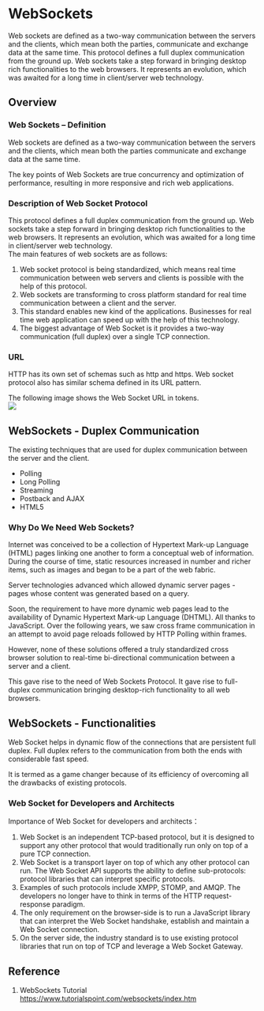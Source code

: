 # WebSockets

Web sockets are defined as a two-way communication between the servers and the clients, which mean both the parties, communicate and exchange data at the same time. This protocol defines a full duplex communication from the ground up. Web sockets take a step forward in bringing desktop rich functionalities to the web browsers. It represents an evolution, which was awaited for a long time in client/server web technology.

## Overview

### Web Sockets – Definition
Web sockets are defined as a two-way communication between the servers and the clients, which mean both the parties communicate and exchange data at the same time.  

The key points of Web Sockets are true concurrency and optimization of performance, resulting in more responsive and rich web applications.  

### Description of Web Socket Protocol
This protocol defines a full duplex communication from the ground up. Web sockets take a step forward in bringing desktop rich functionalities to the web browsers. It represents an evolution, which was awaited for a long time in client/server web technology.  
The main features of web sockets are as follows:  
1. Web socket protocol is being standardized, which means real time communication between web servers and clients is possible with the help of this protocol.  
2. Web sockets are transforming to cross platform standard for real time communication between a client and the server.  
3. This standard enables new kind of the applications. Businesses for real time web application can speed up with the help of this technology.  
4. The biggest advantage of Web Socket is it provides a two-way communication (full duplex) over a single TCP connection.  

### URL
HTTP has its own set of schemas such as http and https. Web socket protocol also has similar schema defined in its URL pattern.

The following image shows the Web Socket URL in tokens.   
![](https://www.tutorialspoint.com/websockets/images/protocol.jpg)

## WebSockets - Duplex Communication
The existing techniques that are used for duplex communication between the server and the client.
- Polling
- Long Polling
- Streaming
- Postback and AJAX
- HTML5


### Why Do We Need Web Sockets?
Internet was conceived to be a collection of Hypertext Mark-up Language (HTML) pages linking one another to form a conceptual web of information. During the course of time, static resources increased in number and richer items, such as images and began to be a part of the web fabric.

Server technologies advanced which allowed dynamic server pages - pages whose content was generated based on a query.

Soon, the requirement to have more dynamic web pages lead to the availability of Dynamic Hypertext Mark-up Language (DHTML). All thanks to JavaScript. Over the following years, we saw cross frame communication in an attempt to avoid page reloads followed by HTTP Polling within frames.

However, none of these solutions offered a truly standardized cross browser solution to real-time bi-directional communication between a server and a client.

This gave rise to the need of Web Sockets Protocol. It gave rise to full-duplex communication bringing desktop-rich functionality to all web browsers.

## WebSockets - Functionalities
Web Socket helps in dynamic flow of the connections that are persistent full duplex. Full duplex refers to the communication from both the ends with considerable fast speed.

It is termed as a game changer because of its efficiency of overcoming all the drawbacks of existing protocols.  

### Web Socket for Developers and Architects
Importance of Web Socket for developers and architects：
1. Web Socket is an independent TCP-based protocol, but it is designed to support any other protocol that would traditionally run only on top of a pure TCP connection.  
2. Web Socket is a transport layer on top of which any other protocol can run. The Web Socket API supports the ability to define sub-protocols: protocol libraries that can interpret specific protocols.  
3. Examples of such protocols include XMPP, STOMP, and AMQP. The developers no longer have to think in terms of the HTTP request-response paradigm.  
4. The only requirement on the browser-side is to run a JavaScript library that can interpret the Web Socket handshake, establish and maintain a Web Socket connection.  
5. On the server side, the industry standard is to use existing protocol libraries that run on top of TCP and leverage a Web Socket Gateway.






## Reference
1. WebSockets Tutorial https://www.tutorialspoint.com/websockets/index.htm
